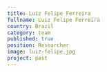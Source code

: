 ```yaml
---
title: Luiz Felipe Ferreira
fullname: Luiz Felipe Ferreira
country: Brazil
category: team
published: true
position: Researcher
image: luiz-felipe.jpg
project: past
---
```

